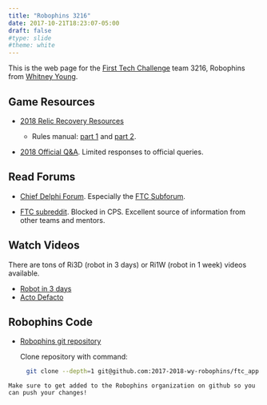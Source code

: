```yaml
---
title: "Robophins 3216"
date: 2017-10-21T18:23:07-05:00
draft: false
#type: slide
#theme: white
---
```


This is the web page for the [First Tech Challenge](https://www.firstinspires.org/robotics/ftc) team 3216, Robophins from [Whitney Young](http://wyoung.org/).


## Game Resources

* [2018 Relic Recovery Resources](https://www.firstinspires.org/resource-library/ftc/game-and-season-info)

    - Rules manual: [part 1](https://www.firstinspires.org/sites/default/files/uploads/resource_library/ftc/2017-2018/game-manual-part-1.pdf) and [part 2](https://www.firstinspires.org/sites/default/files/uploads/resource_library/ftc/2017-2018/game-manual-part-2.pdf).

* [2018 Official Q&A](https://ftcforum.usfirst.org/forum?s=2b3d68a255bd1bdd36e0831c9aa9078a). Limited responses to official queries.

## Read Forums 
    
* [Chief Delphi Forum](https://www.chiefdelphi.com/forums/index.php). Especially the [FTC Subforum](https://www.chiefdelphi.com/forums/forumdisplay.php?f=146).

* [FTC subreddit](https://www.reddit.com/r/FTC/). Blocked in CPS. Excellent source of information from other teams and mentors.

## Watch Videos

There are tons of Ri3D (robot in 3 days) or Ri1W (robot in 1 week) videos available.

* [Robot in 3 days](https://www.youtube.com/user/robotin3days)
* [Acto Defacto](https://www.youtube.com/watch?v=w384EpOfDL4)

## Robophins Code

* [Robophins git repository](https://github.com/2017-2018-wy-robophins/ftc_app)

    Clone repository with command:
```bash
     git clone --depth=1 git@github.com:2017-2018-wy-robophins/ftc_app.git
```
    Make sure to get added to the Robophins organization on github so you can push your changes!
